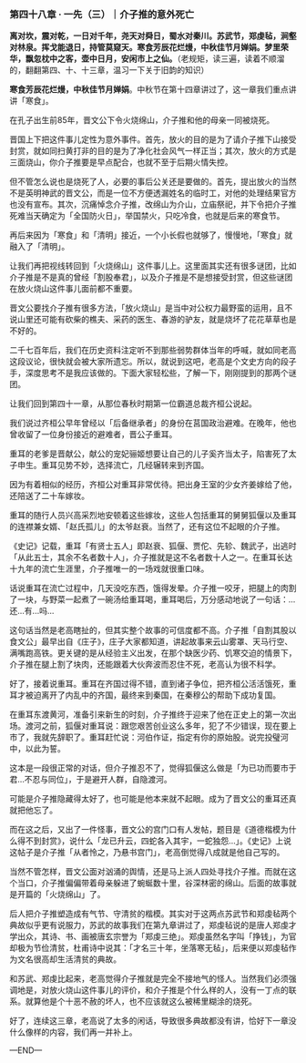 ### 第四十八章 · 一先（三）｜介子推的意外死亡

**离对坎，震对乾，一日对千年，尧天对舜日，蜀水对秦川。苏武节，郑虔毡，涧壑对林泉。挥戈能退日，持管莫窥天。寒食芳辰花烂熳，中秋佳节月婵娟。梦里荣华，飘忽枕中之客，壶中日月，安闲市上之仙。**（老规矩，读三遍，读着不顺溜的，翻翻第四、十、十三章，温习一下关于旧韵的知识）

**寒食芳辰花烂熳，中秋佳节月婵娟**。中秋节在第十四章讲过了，这一章我们重点讲讲「寒食」。


在孔子出生前85年，晋文公下令火烧绵山，介子推和他的母亲一同被烧死。


晋国上下把这件事儿定性为意外事件。首先，放火的目的是为了请介子推下山接受封赏，就如同扫黄打非的目的是为了净化社会风气一样正当；其次，放火的方式是三面烧山，你介子推要是早点配合，也就不至于后期火情失控。


但不管怎么说也是烧死了人，必要的事后公关还是要做的。首先，提出放火的当然不是英明神武的晋文公，而是一位不方便透漏姓名的临时工，对他的处理结果官方也没有宣布。其次，沉痛悼念介子推，改绵山为介山，立庙祭祀，并下令把介子推死难当天确定为「全国防火日」，举国禁火，只吃冷食，也就是后来的寒食节。


再后来因为「寒食」和「清明」接近，一个小长假也就够了，慢慢地，「寒食」就融入了「清明」。


让我们再把视线转回到「火烧绵山」这件事儿上。这里面其实还有很多谜团，比如介子推是不是真的曾经「割股奉君」，以及介子推是不是想接受封赏，但这些谜团在放火烧山这件事儿面前都不重要。


晋文公要找介子推有很多方法，「放火烧山」是当中对公权力最野蛮的运用，且不说山里还可能有砍柴的樵夫、采药的医生、春游的驴友，就是烧坏了花花草草也是不好的。


二千七百年后，我们在历史资料注定听不到那些弱势群体当年的呼喊，就如同老高这段议论，很快就会被大家所遗忘。所以，就说到这吧，老高是个文史方向的段子手，深度思考不是我应该做的。下面大家轻松些，了解一下，刚刚提到的那两个谜团。


让我们回到第四十一章，从那位春秋时期第一位霸道总裁齐桓公说起。


我们说过齐桓公早年曾经以「后备继承者」的身份在莒国政治避难。在晚年，他也曾收留了一位身份接近的避难者，晋公子重耳。


重耳的老爹是晋献公，献公的宠妃骊姬想要让自己的儿子奚齐当太子，陷害死了太子申生。重耳见势不妙，选择流亡，几经辗转来到齐国。


因为有着相似的经历，齐桓公对重耳非常优待。把出身王室的少女齐姜嫁给了他，还陪送了二十车嫁妆。


重耳的随行人员兴高采烈地安顿着这些嫁妆，这些人包括重耳的舅舅狐偃以及重耳的连襟兼女婿、「赵氏孤儿」的太爷赵衰。当然了，还有这位不起眼的介子推。


《史记》记载，重耳「有贤士五人」即赵衰、狐偃、贾佗、先轸、魏武子，出逃时「从此五士，其余不名者数十人」，介子推就是这不名者数十人之一。在重耳长达十九年的流亡生涯里，介子推唯一的一场戏就很重口味。


话说重耳在流亡过程中，几天没吃东西，饿得发晕。介子推一咬牙，把腿上的肉割了一块，与野菜一起煮了一碗汤给重耳喝，重耳喝后，万分感动地说了一句话：...还...有...吗...


这句话当然是老高瞎扯的，但其实整个故事的可信度都不高。介子推「自割其股以食文公」最早出自《庄子》，庄子大家都知道，讲起故事来云山雾罩、天马行空、满嘴跑高铁。更关键的是从经验主义出发，在那个缺医少药、饥寒交迫的情景下，介子推在腿上割了块肉，还能跟着大伙奔波而忍住不死，老高认为很不科学。


好了，接着说重耳。重耳在齐国过得不错，直到诸子争位，把齐桓公活活饿死，重耳才被迫离开了内乱中的齐国，最终来到秦国，在秦穆公的帮助下成功复国。


在重耳东渡黄河，准备引来新生的时刻，介子推终于迎来了他在正史上的第一次出场。渡河之前，狐偃对重耳说：跟您艰苦创业这么多年，犯了不少错误，现在要上市了，我就先辞职了。重耳赶忙说：河伯作证，指定有你的原始股。说完投璧河中，以此为誓。


这本是一段很正常的对话，但介子推忍不了，觉得狐偃这么做是「为已功而要市于君…不忍与同位」，于是避开人群，自隐渡河。


可能是介子推隐藏得太好了，也可能是他本来就不起眼。成为了晋文公的重耳还真就把他忘了。


而在这之后，又出了一件怪事，晋文公的宫门口有人发帖，题目是《道德楷模为什么得不到封赏》，说什么「龙已升云，四蛇各入其宇，一蛇独怨…」。《史记》上说这帖子是介子推「从者怜之，乃悬书宫门」，老高倒觉得八成就是他自己写的。


当然不管怎样，晋文公面对汹涌的舆情，还是马上派人四处寻找介子推。而就在这个当口，介子推偏偏带着母亲躲进了蜿蜒数十里，谷深林密的绵山。后面的故事就是开篇的「火烧绵山」了。


后人把介子推塑造成有气节、守清贫的楷模。其实对于这两点苏武节和郑虔毡两个典故似乎更有说服力，苏武的故事我们在第九章讲过了，郑虔毡说的是唐人郑虔才学出众，其诗、书、画被唐玄宗誉为「郑虔三绝」。郑虔虽然名字叫「挣钱」，为官却极为节俭清贫，杜甫诗中说其：「才名三十年，坐落寒无毡」，后来便以郑虔毡作为文名很高却生活清贫的典故。


和苏武、郑虔比起来，老高觉得介子推就是完全不接地气的怪人。当然我们必须强调地是，对放火烧山这件事儿的评价，和介子推是个什么样的人，没有一丁点的联系。就算他是个十恶不赦的坏人，也不应该就这么被稀里糊涂的烧死。


好了，连续这三章，老高说了太多的闲话，导致很多典故都没有讲，恰好下一章没什么像样的内容，我们再一并补上。

—END—
